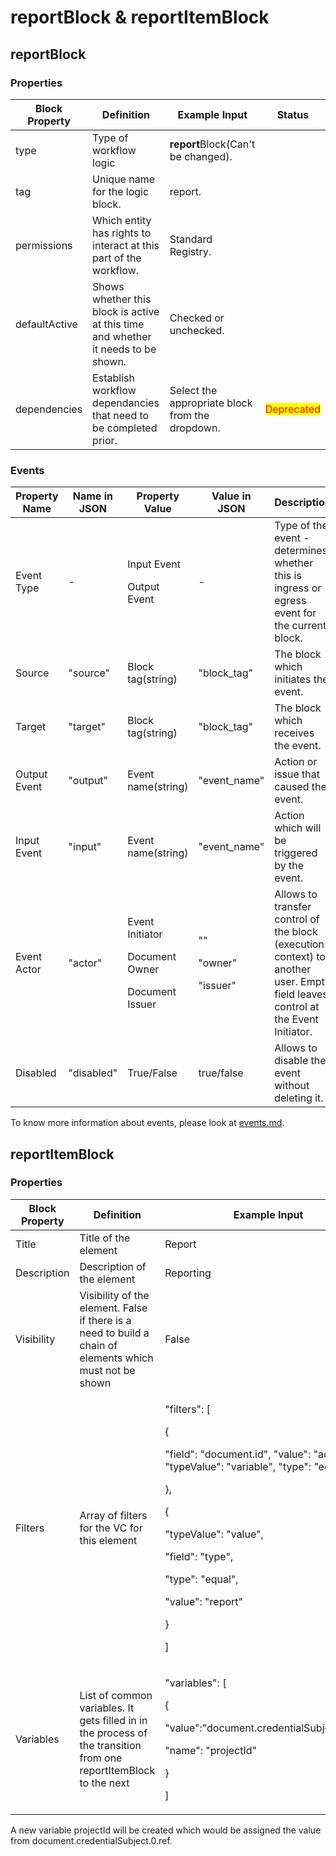 # reportBlock & reportItemBlock

## reportBlock

### Properties

| Block Property | Definition                                                                        | Example Input                                   | Status                                     |
| -------------- | --------------------------------------------------------------------------------- | ----------------------------------------------- | ------------------------------------------ |
| type           | Type of workflow logic                                                            | **report**Block(Can't be changed).              |                                            |
| tag            | Unique name for the logic block.                                                  | report.                                         |                                            |
| permissions    | Which entity has rights to interact at this part of the workflow.                 | Standard Registry.                              |                                            |
| defaultActive  | Shows whether this block is active at this time and whether it needs to be shown. | Checked or unchecked.                           |                                            |
| dependencies   | Establish workflow dependancies that need to be completed prior.                  | Select the appropriate block from the dropdown. | <mark style="color:red;">Deprecated</mark> |

### Events

| Property Name | Name in JSON | Property Value                                                    | Value in JSON                          | Description                                                                                                                     |
| ------------- | ------------ | ----------------------------------------------------------------- | -------------------------------------- | ------------------------------------------------------------------------------------------------------------------------------- |
| Event Type    | -            | <p>Input Event</p><p>Output Event</p>                             | -                                      | Type of the event - determines whether this is ingress or egress event for the current block.                                   |
| Source        | "source"     | Block tag(string)                                                 | "block\_tag"                           | The block which initiates the event.                                                                                            |
| Target        | "target"     | Block tag(string)                                                 | "block\_tag"                           | The block which receives the event.                                                                                             |
| Output Event  | "output"     | Event name(string)                                                | "event\_name"                          | Action or issue that caused the event.                                                                                          |
| Input Event   | "input"      | Event name(string)                                                | "event\_name"                          | Action which will be triggered by the event.                                                                                    |
| Event Actor   | "actor"      | <p>Event Initiator</p><p>Document Owner</p><p>Document Issuer</p> | <p>""</p><p>"owner"</p><p>"issuer"</p> | Allows to transfer control of the block (execution context) to another user. Empty field leaves control at the Event Initiator. |
| Disabled      | "disabled"   | True/False                                                        | true/false                             | Allows to disable the event without deleting it.                                                                                |

To know more information about events, please look at [events.md](events.md "mention").

## reportItemBlock

### Properties

| Block Property | Definition                                                                                                        | Example Input                                                                                                                                                                                                                                                        |
| -------------- | ----------------------------------------------------------------------------------------------------------------- | -------------------------------------------------------------------------------------------------------------------------------------------------------------------------------------------------------------------------------------------------------------------- |
| Title          | Title of the element                                                                                              | Report                                                                                                                                                                                                                                                               |
| Description    | Description of the element                                                                                        | Reporting                                                                                                                                                                                                                                                            |
| Visibility     | Visibility of the element. False if there is a need to build a chain of elements which must not be shown          | False                                                                                                                                                                                                                                                                |
| Filters        | Array of filters for the VC for this element                                                                      | <p>"filters": [ </p><p>{ </p><p>"field": "document.id", "value": "actionId", "typeValue": "variable", "type": "equal" </p><p>}, </p><p>{ </p><p>"typeValue": "value", </p><p>"field": "type", </p><p>"type": "equal", </p><p>"value": "report" </p><p>} </p><p>]</p> |
| Variables      | List of common variables. It gets filled in in the process of the transition from one reportItemBlock to the next | <p>"variables": [</p><p> { </p><p>"value":"document.credentialSubject.0.ref", </p><p>"name": "projectId"</p><p> } </p><p>]</p>                                                                                                                                       |

A new variable projectId will be created which would be assigned the value from document.credentialSubject.0.ref.
